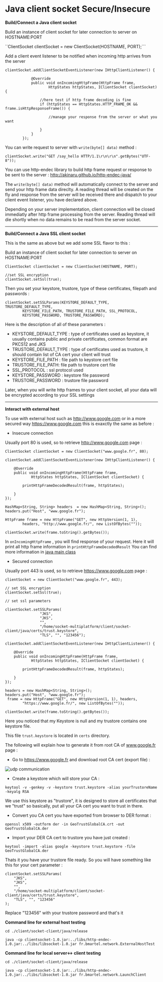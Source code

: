 # Java client socket Secure/Insecure


<b> Build/Connect a Java client socket</b>

Build an instance of client socket for later connection to server on HOSTNAME:PORT

``ClientSocket clientSocket = new ClientSocket(HOSTNAME, PORT);```

Add a client event listener to be notified when incoming http arrives from the server

```
clientSocket.addClientSocketEventListener(new IHttpClientListener() {

            @Override
            public void onIncomingHttpFrame(HttpFrame frame,
                    HttpStates httpStates, IClientSocket clientSocket) {

                //here test if http frame decoding is fine
                if (httpStates == HttpStates.HTTP_FRAME_OK && frame.isHttpResponseFrame()) {

                    //manage your response from the server or what you want

                }
            }
        });
```

You can write request to server with ``write(byte[] data)`` method :

```clientSocket.write("GET /say_hello HTTP/1.1\r\n\r\n".getBytes("UTF-8"));```

You can use http-endec library to build http frame request or response to be sent to the server : http://akinaru.github.io/http-endec-java/

The ``write(byte[] data)`` method will automatically connect to the server and send your http frame data direclty. A reading thread will be created on the fly and response from the server will be received there and dispatch to your client event listener, you have declared above.

Depending on your server implementation, client connection will be closed immediatly after http frame processing from the server. Reading thread will die shortly when no data remains to be read from the server socket.

<hr/>

<b> Build/Connect a Java SSL client socket</b>

This is the same as above but we add some SSL flavor to this : 

Build an instance of client socket for later connection to server on HOSTNAME:PORT

```
ClientSocket clientSocket = new ClientSocket(HOSTNAME, PORT);

//set SSL encryption
clientSocket.setSsl(true);

```

Then you set your keystore, trustore, type of these certificates, filepath and passwords : 

```
clientSocket.setSSLParams(KEYSTORE_DEFAULT_TYPE, TRUSTORE_DEFAULT_TYPE,
        KEYSTORE_FILE_PATH, TRUSTORE_FILE_PATH, SSL_PROTOCOL,
        KEYSTORE_PASSWORD, TRUSTORE_PASSWORD);

```

Here is the description of all of these parameters : 

* KEYSTORE_DEFAULT_TYPE : type of certificates used as keystore, it usually contains public and private certificates, common format are PKCS12 and JKS
* TRUSTORE_DEFAULT_TYPE : type of certificates used as trustore, it should contain list of CA cert your client will trust
* KEYSTORE_FILE_PATH : file path to keystore cert file
* TRUSTORE_FILE_PATH: file path to trustore cert file
* SSL_PROTOCOL : ssl protocol used 
* KEYSTORE_PASSWORD : keystore file password
* TRUSTORE_PASSWORD : trustore file password

Later, when you will write http frames to your client socket, all your data will be encrypted according to your SSL settings

<hr/>


<b>Interact with external host</b>

To use with external host such as http://www.google.com or in a more secured way https://www.google.com this is exaxctly the same as before :


* Insecure connection

Usually port 80 is used, so to retrieve http://www.google.com page :

```
ClientSocket clientSocket = new ClientSocket("www.google.fr", 80);

clientSocket.addClientSocketEventListener(new IHttpClientListener() {

	@Override
	public void onIncomingHttpFrame(HttpFrame frame,
			HttpStates httpStates, IClientSocket clientSocket) {

		printHttpFrameDecodedResult(frame, httpStates);

	}
});

HashMap<String, String> headers  = new HashMap<String, String>();
headers.put("Host", "www.google.fr");

HttpFrame frame = new HttpFrame("GET", new HttpVersion(1, 1),
		headers, "http://www.google.fr/", new ListOfBytes(""));

clientSocket.write(frame.toString().getBytes());
```

In ``onIncomingHttpFrame`` , you will find response of your request. Here it will print all http frame information in ``printHttpFrameDecodedResult``
You can find more information in [java main class](src/fr/bmartel/network/ExternalHostTest.java)

* Secured connection

Usually port 443 is used, so to retrieve https://www.google.com page :

```
clientSocket = new ClientSocket("www.google.fr", 443);

// set SSL encryption
clientSocket.setSsl(true);

// set ssl parameters

clientSocket.setSSLParams(
				"JKS",
				"JKS",
				"",
				"/home/socket-multiplatform/client/socket-client/java/certs/trust.keystore",
				"TLS", "", "123456");

clientSocket.addClientSocketEventListener(new IHttpClientListener() {

	@Override
	public void onIncomingHttpFrame(HttpFrame frame,
			HttpStates httpStates, IClientSocket clientSocket) {

		printHttpFrameDecodedResult(frame, httpStates);

	}
});

headers = new HashMap<String, String>();
headers.put("Host", "www.google.fr");
 frame = new HttpFrame("GET", new HttpVersion(1, 1), headers,
		"https://www.google.fr/", new ListOfBytes(""));

clientSocket.write(frame.toString().getBytes());
```

Here you noticed that my Keystore is null and my trustore contains one keystore file.

This file ``trust.keystore`` is located in ``certs`` directory.

The following will explain how to generate it from root CA of www.google.fr page : 

* Go to https://www.google.fr and download root CA cert (export file) :

![udp communication](https://raw.github.com/akinaru/socket-multiplatform/master/cert_google.png)

* Create a keystore which will store your CA : 

``keytool -v -genkey -v -keystore trust.keystore -alias yourTrustoreName -keyalg RSA``

We use this keystore as "trustore", it is designed to store all certificates that we "trust" so basically, put all your CA cert you want to trust in there.

* Convert you CA cert you have exported from browser to DER format : 

``openssl x509 -outform der -in GeoTrustGlobalCA.crt -out GeoTrustGlobalCA.der``

* Import your DER CA cert to trustore you have just created :

``keytool -import -alias google -keystore trust.keystore -file GeoTrustGlobalCA.der``


Thats it you have your trustore file ready. So you will have something like this for your cert parameter : 

```
clientSocket.setSSLParams(
	"JKS",
	"JKS",
	"",
	"/home/socket-multiplatform/client/socket-client/java/certs/trust.keystore",
	"TLS", "", "123456"
);
```
Replace "123456" with your trustore password and that's it

<b>Command line for external host testing</b>

```
cd ./client/socket-client/java/release

java -cp clientsocket-1.0.jar:../libs/http-endec-1.0.jar:../libs/libsocket-1.0.jar fr.bmartel.network.ExternalHostTest

```

<b>Command line for local server<-> client testing</b>

```
cd ./client/socket-client/java/release

java -cp clientsocket-1.0.jar:../libs/http-endec-1.0.jar:../libs/libsocket-1.0.jar fr.bmartel.network.LaunchClient

```
